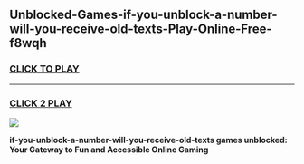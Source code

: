 
## Unblocked-Games-if-you-unblock-a-number-will-you-receive-old-texts-Play-Online-Free-f8wqh
<h3>
<a href="https://premium76.site?title=if-you-unblock-a-number-will-you-receive-old-texts&ref=26A">CLICK TO PLAY</a></h3>
<hr>

<h3>
<a href="https://premium76.site?title=if-you-unblock-a-number-will-you-receive-old-texts&ref=26A">CLICK 2 PLAY</a>
  
</h3>

<a href="https://premium76.site?title=if-you-unblock-a-number-will-you-receive-old-texts&ref=26A"><img src="https://clearcache.store/games.png"></a>


**if-you-unblock-a-number-will-you-receive-old-texts games unblocked: Your Gateway to Fun and Accessible Online Gaming**
